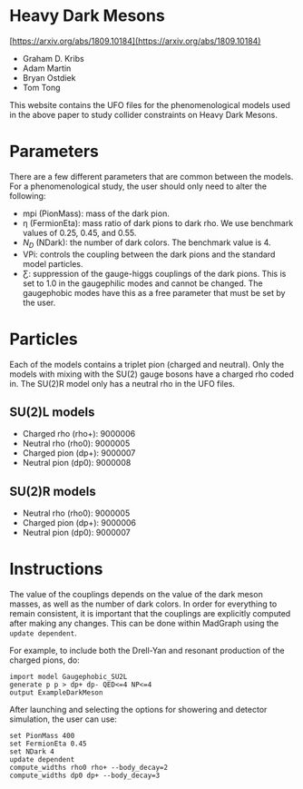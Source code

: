 # Heavy Dark Mesons
[https://arxiv.org/abs/1809.10184](https://arxiv.org/abs/1809.10184)

 - Graham D. Kribs
 - Adam Martin
 - Bryan Ostdiek
 - Tom Tong

This website contains the UFO files for the phenomenological models used in the above paper to study collider constraints on Heavy Dark Mesons.

# Parameters
There are a few different parameters that are common  between the models. For a phenomenological study, the user should only need to alter the following:
  - mpi (PionMass): mass of the dark pion.
  - ƞ (FermionEta): mass ratio of dark pions to dark rho. We use benchmark values of 0.25, 0.45, and 0.55.
  - $N_D$ (NDark): the number of dark colors. The benchmark value is 4.
  - VPi: controls the coupling between the dark pions and the standard model particles.
  - Ƹ: suppression of the gauge-higgs couplings of the dark pions. This is set to 1.0 in the gaugephilic modes and cannot be changed. The gaugephobic modes have this as a free parameter that must be set by the user.




# Particles
Each of the models contains a triplet pion (charged and neutral). Only the models with mixing with the SU(2) gauge bosons have a charged rho coded in. The SU(2)R model only has a neutral rho in the UFO files.
## SU(2)L models
 - Charged rho (rho+): 9000006
 - Neutral rho (rho0): 9000005
 - Charged pion (dp+): 9000007
 - Neutral pion (dp0): 9000008

## SU(2)R models
 <!-- - Charged rho (rho+): 9000006 -->
 - Neutral rho (rho0): 9000005
 - Charged pion (dp+): 9000006
 - Neutral pion (dp0): 9000007



# Instructions
The value of the couplings depends on the value of the dark meson masses, as well as the number of dark colors. In order for everything to remain consistent, it is important that the couplings are explicitly computed after making any changes. This can be done within MadGraph using the
`update dependent`.

For example, to include both the Drell-Yan and resonant production of the charged pions, do:
```
import model Gaugephobic_SU2L
generate p p > dp+ dp- QED<=4 NP<=4 
output ExampleDarkMeson
```
After launching and selecting the options for showering and detector simulation, the user can use:
```
set PionMass 400
set FermionEta 0.45
set NDark 4
update dependent
compute_widths rho0 rho+ --body_decay=2
compute_widths dp0 dp+ --body_decay=3
```
